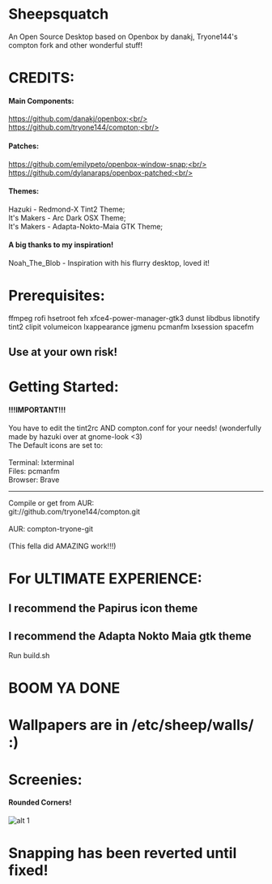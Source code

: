 # Sheepsquatch
An Open Source Desktop based on Openbox by danakj, Tryone144's compton fork and other wonderful stuff! 

# CREDITS:
#### Main Components:<br/>
https://github.com/danakj/openbox;<br/>
https://github.com/tryone144/compton;<br/>
#### Patches:<br/>
https://github.com/emilypeto/openbox-window-snap;<br/>
https://github.com/dylanaraps/openbox-patched;<br/>
#### Themes:<br/>
Hazuki - Redmond-X Tint2 Theme;<br/>
It's Makers - Arc Dark OSX Theme;<br/>
It's Makers - Adapta-Nokto-Maia GTK Theme;<br/>
#### A big thanks to my inspiration!
Noah_The_Blob - Inspiration with his flurry desktop, loved it!<br/> 

# Prerequisites:
ffmpeg rofi hsetroot feh xfce4-power-manager-gtk3 dunst libdbus 
libnotify tint2 clipit volumeicon lxappearance jgmenu pcmanfm lxsession 
spacefm
## Use at your own risk!


# Getting Started:
#### !!!IMPORTANT!!!
You have to edit the tint2rc AND compton.conf for your needs! (wonderfully made by hazuki over at gnome-look <3)<br/>
The Default icons are set to:<br/>
<br/>
Terminal: lxterminal<br/>
Files: pcmanfm<br/>
Browser: Brave<br/>
____________________________________
Compile or get from AUR:<br/>
git://github.com/tryone144/compton.git<br/>
<br/>
AUR: compton-tryone-git<br/>
<br/>
(This fella did AMAZING work!!!)

# For ULTIMATE EXPERIENCE:
## I recommend the  Papirus icon theme
## I recommend the Adapta Nokto Maia gtk theme

Run build.sh

# BOOM YA DONE
# Wallpapers are in /etc/sheep/walls/ :)
# Screenies:

#### Rounded Corners!
![alt 1](https://imgur.com/eVkyY1T.png)

# Snapping has been reverted until fixed!

